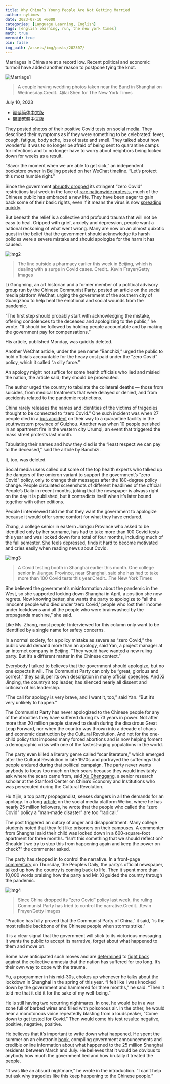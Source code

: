 ```yaml
---
title: Why China’s Young People Are Not Getting Married
author: nytimes
date: 2023-07-10 +0000
categories: [Language Learning, English]
tags: [english learning, run, the new york times]
math: true
mermaid: true
pin: false
img_path: /assets/img/posts/202307/
---
```


Marriages in China are at a record low. Recent political and economic turmoil have added another reason to postpone tying the knot.

![Marriage1](00china-marriage-01-vzwf-superJumbo.webp)

> A couple having wedding photos taken near the Bund in Shanghai on Wednesday.Credit...Qilai Shen for The New York Times

July 10, 2023

- [阅读简体中文版](https://cn.nytimes.com/china/20221216/china-zero-covid-apology/)
- [閱讀繁體中文版](https://cn.nytimes.com/china/20221216/china-zero-covid-apology/zh-hant/)

They posted photos of their positive Covid tests on social media. They described their symptoms as if they were something to be celebrated: fever, cough, fatigue, body ache, loss of taste and smell. They talked about how wonderful it was to no longer be afraid of being sent to quarantine camps for infections and to no longer have to worry about neighbors being locked down for weeks as a result.

“Savor the moment when we are able to get sick,” an independent bookstore owner in Beijing posted on her WeChat timeline. “Let’s protect this most humble right.”

Since the government [abruptly dropped](https://www.nytimes.com/2022/12/07/world/asia/china-zero-covid-protests.html) its stringent “zero Covid” restrictions last week in the face of [rare nationwide protests](https://www.nytimes.com/2022/11/29/business/china-protesters.html), much of the Chinese public has embraced a new life. They have been eager to gain back some of their basic rights, even if it means the virus is now [spreading quickly](https://www.nytimes.com/2022/12/13/world/asia/china-covid-zero-beijing.html).

But beneath the relief is a collective and profound trauma that will not be easy to heal. Gripped with grief, anxiety and depression, people want a national reckoning of what went wrong. Many are now on an almost quixotic quest in the belief that the government should acknowledge its harsh policies were a severe mistake and should apologize for the harm it has caused.

![img2](00newworld-2-7666-superJumbo.webp)

> The line outside a pharmacy earlier this week in Beijing, which is dealing with a surge in Covid cases. Credit...Kevin Frayer/Getty Images

Li Gongming, an art historian and a former member of a political advisory group run by the Chinese Communist Party, posted an article on the social media platform WeChat, urging the government of the southern city of Guangzhou to help heal the emotional and social wounds from the pandemic.

“The first step should probably start with acknowledging the mistake, offering condolences to the deceased and apologizing to the public,” he wrote. “It should be followed by holding people accountable and by making the government pay for compensations.”

His article, published Monday, was quickly deleted.

Another WeChat article, under the pen name “Banchizi,” urged the public to hold officials accountable for the heavy cost paid under the “zero Covid” policy, which it called “a silly farce.”

An apology might not suffice for some health officials who lied and misled the nation, the article said; they should be prosecuted.

The author urged the country to tabulate the collateral deaths — those from suicides, from medical treatments that were delayed or denied, and from accidents related to the pandemic restrictions.

China rarely releases the names and identities of the victims of tragedies thought to be connected to “zero Covid.” One such incident was when 27 people died in a [bus accident](https://www.nytimes.com/2022/09/21/business/china-covid-zero-policy-bus-crash.html) on their way to a quarantine facility in the southwestern province of Guizhou. Another was when 10 people perished in an apartment fire in the western city Urumqi, an event that triggered the mass street protests last month.

Tabulating their names and how they died is the “least respect we can pay to the deceased,” said the article by Banchizi.

It, too, was deleted.

Social media users called out some of the top health experts who talked up the dangers of the omicron variant to support the government’s “zero Covid” policy, only to change their messages after the 180-degree policy change. People circulated screenshots of different headlines of the official People’s Daily in recent months, joking that the newspaper is always right on the day it is published, but it contradicts itself when it’s later bound together with other editions.

People I interviewed told me that they want the government to apologize because it would offer some comfort for what they have endured.



Zhang, a college senior in eastern Jiangsu Province who asked to be identified only by her surname, has had to take more than 100 Covid tests this year and was locked down for a total of four months, including much of the fall semester. She feels depressed, finds it hard to become motivated and cries easily when reading news about Covid.

![img3](00newworld-1-7666-superJumbo.webp)

> A Covid testing booth in Shanghai earlier this month. One college senior in Jiangsu Province, near Shanghai, said she has had to take more than 100 Covid tests this year.Credit...The New York Times

She believed the government’s misinformation about the pandemic in the West, so she supported locking down Shanghai in April, a position she now regrets. Now knowing better, she wants the party to apologize to “all the innocent people who died under ‘zero Covid,’ people who lost their income under lockdowns and all the people who were brainwashed by the propaganda machine,” she said.

Like Ms. Zhang, most people I interviewed for this column only want to be identified by a single name for safety concerns.

In a normal society, for a policy mistake as severe as “zero Covid,” the public would demand more than an apology, said Yan, a project manager at an internet company in Beijing. “They would have wanted a new ruling party. But it’s a different matter in the Chinese context.”



Everybody I talked to believes that the government should apologize, but no one expects it will. The Communist Party can only be “great, glorious and correct,” they said, per its own description in many official [speeches](http://www.xinhuanet.com/2021-07/01/c_1127615334.htm). And Xi Jinping, the country’s top leader, has silenced nearly all dissent and criticism of his leadership.

“The call for apology is very brave, and I want it, too,” said Yan. “But it’s very unlikely to happen.”

The Communist Party has never apologized to the Chinese people for any of the atrocities they have suffered during its 73 years in power. Not after more than 20 million people starved to death during the disastrous Great Leap Forward, nor when the country was thrown into a decade of chaos and economic destruction by the Cultural Revolution. And not for the one-child policy that imposed many forced abortions and is now helping foment a demographic crisis with one of the fastest-aging populations in the world.

The party even killed a literary genre called “scar literature,” which emerged after the Cultural Revolution in late 1970s and portrayed the sufferings that people endured during that political campaign. The party never wants anybody to focus too much on their scars because they would inevitably ask where the scars came from, said [Xu Chenggang](https://www.nytimes.com/2022/10/17/business/china-xi-jinping-governance.html), a senior research scholar at the Stanford Center on China’s Economy and Institutions who was persecuted during the Cultural Revolution.

Hu Xijin, a top party propagandist, senses dangers in all the demands for an apology. In a long [article](https://m.weibo.cn/status/4845576677498388) on the social media platform Weibo, where he has nearly 25 million followers, he wrote that the people who called the “zero Covid” policy a “man-made disaster” are too “radical.”



The post triggered an outcry of anger and disappointment. Many college students noted that they felt like prisoners on their campuses. A commenter from Shanghai said their child was locked down in a 600-square-foot apartment for three months. “Isn’t this something that we should reflect on? Shouldn’t we try to stop this from happening again and keep the power on check?” the commenter asked.

The party has stepped in to control the narrative. In a front-page [commentary](http://opinion.people.com.cn/n1/2022/1215/c1003-32587332.html) on Thursday, the People’s Daily, the party’s official newspaper, talked up how the country is coming back to life. Then it spent more than 10,000 words praising how the party and Mr. Xi guided the country through the pandemic.

![img4](00newworld-3-7666-superJumbo.webp)

> Since China dropped its “zero Covid” policy last week, the ruling Communist Party has tried to control the narrative.Credit...Kevin Frayer/Getty Images

“Practice has fully proved that the Communist Party of China,” it said, “is the most reliable backbone of the Chinese people when storms strike.”

It is a clear signal that the government will stick to its victorious messaging. It wants the public to accept its narrative, forget about what happened to them and move on.



Some have anticipated such moves and are [determined](https://www.bumingbai.net/xiaoniao-wenxue-1/) to [fight back](https://gelatinous-sprite-fb3.notion.site/1fd113c627d649918720cea224870c81) against the collective amnesia that the nation has suffered for too long. It’s their own way to cope with the trauma.

Yu, a programmer in his mid-30s, chokes up whenever he talks about the lockdown in Shanghai in the spring of this year. “I felt like I was knocked down by the government and hammered for three months,” he said. “Then it told me that it did it for the sake of my well-being.”

He is still having two recurring nightmares. In one, he would be in a war zone full of barbed wires and filled with poisonous air. In the other, he would hear a monotonous voice repeatedly blasting from a loudspeaker, “Come down to get tested for Covid.” Then would come his test results: negative, positive, negative, positive.

He believes that it’s important to write down what happened. He spent the summer on an electronic [book](https://wu-yuu.github.io/), compiling government announcements and credible online information about what happened to the 25 million Shanghai residents between March and July. He believes that it would be obvious to anybody how much the government lied and how brutally it treated the people.

“It was like an absurd nightmare,” he wrote in the introduction. “I can’t help but ask why tragedies like this keep happening to the Chinese people.”